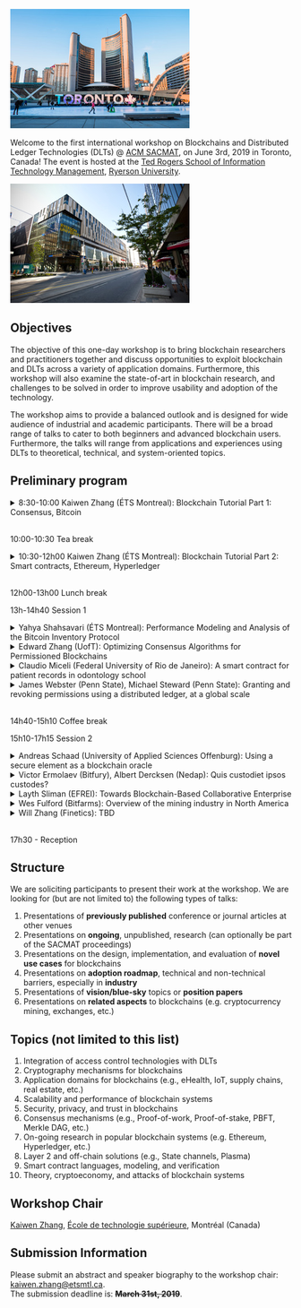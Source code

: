 ![Toronto](images/toronto.jpeg) 

Welcome to the first international workshop on Blockchains and Distributed Ledger Technologies (DLTs) @ [ACM SACMAT](http://www.sacmat.org/2019/index.php), on June 3rd, 2019 in Toronto, Canada! The event is hosted at the [Ted Rogers School of Information Technology Management](https://www.ryerson.ca/information-technology-management/), [Ryerson University](https://www.ryerson.ca).

![Ryerson](images/ryersonbuilding.jpeg)

## Objectives

The objective of this one-day workshop is to bring blockchain researchers and 
practitioners together and discuss opportunities to exploit blockchain and DLTs across a variety of application domains. 
Furthermore, this workshop will also examine the state-of-art in blockchain research, and challenges to be solved in order to improve usability and adoption of the technology.

The workshop aims to provide a balanced outlook and is designed for wide audience of industrial and academic participants. There will be a broad range of talks to cater to both beginners and advanced blockchain users. Furthermore, the talks will range from applications and experiences using DLTs to theoretical, technical, and system-oriented topics.

## Preliminary program ##

<details>
  <summary>8:30-10:00 Kaiwen Zhang (ÉTS Montreal): Blockchain Tutorial Part 1: Consensus, Bitcoin</summary>
    
<b>Abstract</b>: Popularly known for powering cryptocurrencies such as Bitcoin and Ethereum, blockchains is seen as a disruptive technology capable of impacting a wide variety of domains, ranging from finance to governance, by offering superior security, reliability, and transparency in a decentralized manner. In this tutorial presentation, we first study the original Bitcoin design, as well as Ethereum and Hyperledger, and reflect on their design from an academic perspective. We provide an overview of potential applications and associated research challenges, as well as a survey of ongoing research projects. We mention opportunities blockchain creates for event-based systems. Finally, we conclude with a walkthrough showing the process of developing a decentralized application (DApp), using a popular Smart Contract language (Solidity) for the blockchain platform of Ethereum.
<br />
<b>Speaker Bio</b>: Kaiwen Zhang is an Assistant Professor in the Department of Software and IT Engineering at ÉTS Montréal (University of Québec), head of the [FUSÉE Laboratory](https://fuseelab.github.io/). Previously, he was an Alexander von Humboldt postdoctoral fellow in Computer Science at the TU Munich (2015-2017) and a member of the Middleware Systems Research Group. Dr. Zhang obtained his B.Sc. and M.Sc. at McGill University in Montréal and his Ph.D. at the University of Toronto. His research interests include blockchain technologies, publish/subscribe systems, massively multiplayer online games, and software-defined networking. Dr. Zhang's expertise lies at the intersection of distributed systems, networking, and data management. His research is published in premier distributed systems conferences such as IEEE ICDCS and ACM Middleware.</details><br />

10:00-10:30 Tea break

<details>
  <summary>10:30-12h00 Kaiwen Zhang (ÉTS Montreal): Blockchain Tutorial Part 2: Smart contracts, Ethereum, Hyperledger</summary>
 
<b>Abstract</b>: Popularly known for powering cryptocurrencies such as Bitcoin and Ethereum, blockchains is seen as a disruptive technology capable of impacting a wide variety of domains, ranging from finance to governance, by offering superior security, reliability, and transparency in a decentralized manner. In this tutorial presentation, we first study the original Bitcoin design, as well as Ethereum and Hyperledger, and reflect on their design from an academic perspective. We provide an overview of potential applications and associated research challenges, as well as a survey of ongoing research projects. We mention opportunities blockchain creates for event-based systems. Finally, we conclude with a walkthrough showing the process of developing a decentralized application (DApp), using a popular Smart Contract language (Solidity) for the blockchain platform of Ethereum.
<br />
<b>Speaker Bio</b>: Kaiwen Zhang is an Assistant Professor in the Department of Software and IT Engineering at ÉTS Montréal (University of Québec), head of the [FUSÉE Laboratory](https://fuseelab.github.io/). Previously, he was an Alexander von Humboldt postdoctoral fellow in Computer Science at the TU Munich (2015-2017) and a member of the Middleware Systems Research Group. Dr. Zhang obtained his B.Sc. and M.Sc. at McGill University in Montréal and his Ph.D. at the University of Toronto. His research interests include blockchain technologies, publish/subscribe systems, massively multiplayer online games, and software-defined networking. Dr. Zhang's expertise lies at the intersection of distributed systems, networking, and data management. His research is published in premier distributed systems conferences such as IEEE ICDCS and ACM Middleware.</details><br />

12h00-13h00 Lunch break

13h-14h40 Session 1

<details>
  <summary>Yahya Shahsavari (ÉTS Montreal): Performance Modeling and Analysis of the Bitcoin Inventory Protocol</summary>

<b>Abstract</b>: Blockchains are currently gaining attention as a newly emerging technology in both academia and industry, capable of impacting a variety of domains beyond cryptocurrencies. Performance modeling can be used to provide us with a deeper understanding of the behavior and dynamics within blockchain peer-to-peer networks. Blockchain system architects can leverage network models to properly tune their system and to reduce design costs significantly. In this paper, we focus on the original and well-established Bitcoin blockchain network. In particular, we propose a random graph model for performance modeling and analysis of the inventory-based protocol for block dissemination. This model addresses the impact of key blockchain parameters on the overall performance of Bitcoin. We derive some explicit and closed-form equations for block propagation delay and traffic overhead. We implement our model using the popular network simulator OMNet++. We validate the accuracy of our theoretical model and its implementation with our dataset mined from the Bitcoin network. Our results show the trade-off between the default number of connections per node, network bandwidth, and block size in order to compute the optimal block propagation delay over the network.
<br />
<b>Speaker Bio</b>: Yahya Shahsavari earned a BSc in Electronics Engineering from the University of Zanjan, and an MSc in Information and Communication Technology from Iran University of Science and Technology, Iran, in 2008 and 2016 respectively. Currently he is pursuing his PhD degree at the FUSÉE laboratory, a pioneer laboratory dedicated to blockchain systems at ÉTS.
</details>
<details>
  <summary>Edward Zhang (UofT): Optimizing Consensus Algorithms for Permissioned Blockchains</summary>

<b>Abstract</b>: Classical distributed consensus algorithms are widely used in backing permissioned blockchains. Our objective is to optimize these algorithms with respect to runtime and message complexity. We provide a brief review of consensus algorithms and give an overview of our current work on analyzing and optimizing consensus algorithms.
<br />
<b>Speaker Bio</b>: I'm currently a PhD student under the supervision of Hans-Arno Jacobsen. My research interests focus on the development of efficient consensus algorithms for blockchain, distributed and parallel systems. I am also broadly interested in machine learning, reinforcement learning and deep learning with an emphasis on optimizing system events.

Previously, I received my BS degree from Hunan University in 2005, and my MS degree from the University of Chinese Academy of Sciences in 2008, studying under Ken-li Li and Cheng-Zhong Xu respectively.
</details>
<details>
  <summary>Claudio Miceli (Federal University of Rio de Janeiro): A smart contract for patient records in odontology school</summary>

<b>Abstract</b>: In this presentation we intend to discuss the smart contract developed to attend the UFRJ's School of Dentistry. This smart contract was used to register and validate the patient activities on the clinic. Also the smart contract is used to register the students activities regarding those patients. Later the smart contract adds another layer regarding a professor validation over the patient analysis done by the students. In this way all patients and student activities can be monitored and evaluated. If needed this is also a way to provide legal evidence.
<br />
<b>Speaker Bio</b>: Claudio Miceli de Farias received a M.Sc. degree on Computer Science in 2010 and his doctorate degree in 2014 from the Federal University of Rio de Janeiro, Brazil. He is nowadays professor at the Tercio Pacitti Institute for Applications and Computational Research. His research interests include nanonets, wireless sensor networks, network security, Internet of Things, blockchains and Machine Learning.
</details>
<details>
  <summary>James Webster (Penn State), Michael Steward (Penn State):  Granting and revoking permissions using a distributed ledger, at a global scale</summary>

<b>Abstract</b>: Our project seeks to design a globally scalable system to grant permissions, and to enable prompt global revocation of those permissions. We use a blockchain to coordinate consensus on a canonical representation of the permission, and Bloom filters to broadcast early revocations. Previous systems do not envision a global, compact, timely broadcast of the kind of information necessary to enable fine-grained trust relationships to be built up between strangers. Recent work on blockchains has shown the way to use distributed control to achieve global consensus on a canonical, tamper-resistant database. We use a blockchain in our system as a flexible and global root of trust, as a way for oracles to make broadly applicable and verifiable statements that can be used to anchor other parts of our system, to limit the damage caused by stolen private keys, and for an anti-spam function. We use Merkel trees to achieve compact proofs that a permission is registered in the blockchain at a particular point in time. We use Bloom filters to broadcast compact proofs that a particular permission has not been revoked at a given point in time. For our blockchain framework we have chosen Hyperledger Fabric and implemented a network of peers residing on different computers and communicating using a peer-to-peer protocol. We discuss strategies for mending broken permission chains, and strategies for expressing permissions in a language that is flexible and actionable. Our system enables strangers meeting anywhere in the world to present a document which proves through a chain of facts that they have some particular permission. These facts can be verified by seeing that they have been digitally signed a relevant authority, whose authority can be established using the same system back to some suitable root of trust, and they have not expired or been revoked. On this basis, the strangers can make a decision about whether or not some action should be permitted with a higher level of confidence that would otherwise be possible.
<br />
<b>Speaker Bio</b>: James Webster works as a Research Engineer for the Applied Research Laboratory at Penn State, developing new applications for recent innovations in software technology. He has experience with process optimization, software development, system integration and automation. James has experience applying distributed computer systems, including blockchain systems like Hyperledger to solve logistics challenges. James obtained his B.S. in Industrial Engineering from Cal Poly San Luis Obispo in 2006.
<br />
Michael Steward is currently a M.S student in Computer Science and Engineering department at Penn State University, advised by Dr. Trent Jaeger. Michael also received his Bachelor’s degree in Computer Engineering with a minor in Engineering Leadership Development from Penn State University. Michael has been a student researcher at Penn State’s Applied Research lab for four years and has on worked various enterprise and expeditionary system. His research interests broadly lie in distributed ledger technology, access control, and other system security topics.</details><br />
    
14h40-15h10 Coffee break

15h10-17h15 Session 2

<details>
  <summary>Andreas Schaad (University of Applied Sciences Offenburg): Using a secure element as a blockchain oracle</summary>

<b>Abstract</b>: Blockchain frameworks enable the immutable storage of data. A still open practical question is the so called “oracle” problem, i.e. the way real world data is actually transferred into and out of a Blockchain while preserving its integrity. We present a case study that demonstrates how to use an existing industrial strength secure element for cryptographic software protection (Wibu-Systems CmDongle) to function as such a hardware-based oracle for the Hyperledger Blockchain framework. We also present a real world business case that motivated this work (https://www.wibu.com/de/blog/article/cmdongle-in-a-hyperledger-blockchain.html).
<br />
<b>Speaker Bio</b>: Andreas Schaad is a Professor of IT Security at the University of Applied Sciences Offenburg. Before that he worked at Wibu-Systems AG Corporate Technology, as well as in various technical and managerial IT Security roles for Ernst & Young, SAP Research Security & Trust and HUAWEI Security Research. He holds 13 international patents and authored over 50 peer-reviewed publications in the domain of IT Security.
</details>
<details>
  <summary>Victor Ermolaev (Bitfury), Albert Dercksen (Nedap):  Quis custodiet ipsos custodes?</summary>
  
<b>Abstract</b>: The notion of physical security in business has evolved from asset protection to assurance of critical business processes. Globalization and digital transformation are increasing the pace of business and life in general which leads to new and more dynamic risks on business continuity. Mitigation strategies require more fluid access control policies which are better able to capture the dynamics of an organization. Policy changes reflect cross cutting concerns from multiple stakeholders and can easily result in inconsistencies which may result in serious security risks. To ensure transparency and accountability of the access control policy updates during their life cycle, we introduce a blockchain-based approach. We discuss the relevance of our proposed solution on the basis of a typical security investigation scenario in which access control policy reconstruction is required to discover the root cause of an incident. We will argue that current best practices built on good intentions and best effort of operators and security administrators are not capable of delivering the required levels of immutability and trustworthiness of the audit logs. If the stakes are high, next level solutions are needed. Our solution addresses accountability, removes single points of failure, provides a verification framework and ultimately results in better business continuity at lower costs.
<br />
<b>Speaker Bio</b>: Albert Dercksen completed MSc in Applied Mathematics and later worked in the maritime technology sector. His main interests were in the field of numerical fluid dynamics applied to floating offshore constructions. In 2000, he joined Nedap Security Management as head of product development. Based on extensive experience with physical access management in large, multinational organizations, he now leads a multidisciplinary innovation team to explore and develop new conceptual models for physical access management.
 <br />
Victor Ermolaev obtained a PhD degree in Mathematics and Physics from University of Groningen. In 2011 he joined Nedap Security Management in capacity of a researcher in the field of access control, his joint theoretical paper was presented at SACMAT 2014. Since 2018 he occupies an analytical position at Bitfury Exonum focusing on applied blockchain research.
</details>
<details>
  <summary>Layth Sliman (EFREI): Towards Blockchain-Based Collaborative Enterprise</summary>
  
<b>Abstract</b>: Nowadays, we witness the emergence of new collaborative business models such as virtual
market places, sharing economy, Remote Fabrication and distributed supply chain. This
has been geared by the rise of new IT technologies, namely Internet of Things technologies
and cloud computing.
Despite the advantages of these scenarios, managing security and trust are major obstacles
that should be studied to spread the collaboration intensive business.
One of the most promising technology that can cope with these issues is distributed ledger
technology. Distributed ledger technology e.g. Blockchain is a technology that provides a
decentralized “database” on a network that is scalable, secure, tamper-proof, and accessible
by each peer on the network. However, distributed ledger technologies are basically
designed for financial application. Consequently, these technologies are, so far, not adapted
to the development and the execution of collaborative business process necessary to meet
business needs.
In this talk, I will try to answer the questions: how to enable distributed ledger based
infrastructures so that they can meet collaborative business needs? What are the
fundamental obstacles in the current distributed ledger technologies state that hinder the
support of the business collaboration? At what levels in distributed ledger architecture the
changes are needed?
<br />
<b>Speaker Bio</b>: Completed his Diploma in Computer Engineering. Then he obtained his masters in Computer
Science (Information systems) in INSA Lyon- France and then his Phd from INSA Lyon, in
collaboration with the University of the Ryukyus, Japan. In 2003, he underwent training in
Development and Implementation program in Computer Software Applications in CMC-
TATA, New Delhi, India. In the same year, he also underwent another training in Information
and Communication Technologies in MEIO University and Okinawa International Center,
Japan. In 2008, 2009 2010, 2012, 2013 and 2014 he did many research stays on Digital
Rights Management and image processing in the University of the Ryukyus and Ritsumeikan
University - Japan. During the period 2000-2010, he worked as lecturer and assistant
professor, did his research and taught Computer Engineering and Information Systems in
many universities including INSA, Lyon, the University of the Ryukyus in Japan, Beijing
University of Technology, South China University of Technology China, and the Insitute of
Visual Informatics in Malaysia. Since September 2010 he is associate professor in EFREI, a
French engineering school located in Paris. His is a research fellow in many international
institutes. His main topic is Collaborative Information Systems. This involves many topics
including Web 2.0, IS Architecture, IoT Security, Cloud Computing, SaaS, Semantic Web
and semantic SOA.
He delivered many talks and seminars on the subject of Blockchain in France, Italy, Japan,
and Spain. He has chaired and or organized more than 10 international conferences. This
include 27 th IEEE WETICE, 25 th IEEE WETICE, SOCPAR2017 (LNCS), IAS2017 (LNCS), 13 th
IAS (LNCS), IBICA2017(LNCS), 10 th IFIP NTMS2019, 9 th NTMS18, 6 th NTMS15, 14 th
ISDA(IEEE), and 10th IAS(IEEE).
</details>
<details>
  <summary>Wes Fulford (Bitfarms): Overview of the mining industry in North America</summary>
  
<b>Abstract</b>: Bitfarms has led a campaign in Quebec, Canada to engage with government, decision makers and the general public regarding blockchain technology education and how it can foster innovation and economic development within the province. Bitfarms realized early on that the emerging blockchain and cryptocurrency sector requires social acceptability in order for the Company to compete globally and to garner access to clean hydroelectricity at a competitive price.
<br />
<b>Speaker Bio</b>: Wes Fulford is the Chief Executive Officer of Bitfarms, one of North America’s largest vertically-integrated blockchain infrastructure and cryptocurrency mining companies. Wes brings 15 years of investment banking, capital markets and asset management experience to Bitfarms. Wes manages corporate direction and strategy at Bitfarms, facilitating company activities in capital markets, sales, marketing, strategic alliances and business development. Prior to joining Bitfarms, Wes led the financial institutions and fintech investment banking practice for one of Canada’s largest financial institutions, Desjardins Group. 
</details>
<details>
  <summary>Will Zhang (Finetics): TBD</summary>
  
<b>Abstract</b>: TBD
<br />
<b>Speaker Bio</b>: TBD
</details><br />

17h30 - Reception

## Structure
We are soliciting participants to present their work at the workshop. We are looking for (but are not limited to) the following types of talks:
1. Presentations of **previously published** conference or journal articles at other venues
2. Presentations on **ongoing**, unpublished, research (can optionally be part of the SACMAT proceedings)
3. Presentations on the design, implementation, and evaluation of **novel use cases** for blockchains
4. Presentations on **adoption roadmap**, technical and non-technical barriers, especially in **industry**
5. Presentations of **vision/blue-sky** topics or **position papers**
6. Presentations on **related aspects** to blockchains (e.g. cryptocurrency mining, exchanges, etc.)

## Topics (not limited to this list)
1. Integration of access control technologies with DLTs
2. Cryptography mechanisms for blockchains
3. Application domains for blockchains (e.g., eHealth, IoT, supply chains, real estate, etc.)
4. Scalability and performance of blockchain systems
5. Security, privacy, and trust in blockchains
6. Consensus mechanisms (e.g., Proof-of-work, Proof-of-stake, PBFT, Merkle DAG, etc.)
7. On-going research in popular blockchain systems (e.g. Ethereum, Hyperledger, etc.)
8. Layer 2 and off-chain solutions (e.g., State channels, Plasma)
9. Smart contract languages, modeling, and verification
10. Theory, cryptoeconomy, and attacks of blockchain systems

## Workshop Chair
[Kaiwen Zhang](https://fuseelab.github.io/), [École de technologie supérieure](https://www.etsmtl.ca/Bottin/ETS/MotCle/FicheEmploye?Numero=6866), Montréal (Canada)

## Submission Information
Please submit an abstract and speaker biography to the workshop chair: [kaiwen.zhang@etsmtl.ca](mailto:kaiwen.zhang@etsmtl.ca).<br/>
The submission deadline is: ~~**March 31st, 2019**~~.
